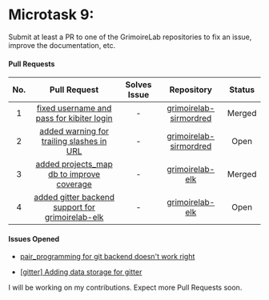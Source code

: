 # Microtask 9:
Submit at least a PR to one of the GrimoireLab repositories to fix an issue, improve the documentation, etc.

#### Pull Requests 

| No.  | Pull Request                                                                                                               | Solves Issue                                                                                   | Repository                                                                        | Status          |
|:----:|:--------------------------------------------------------------------------------------------------------------------------:|:----------------------------------------------------------------------------------------------:|:---------------------------------------------------------------------------------:|:---------------:|
|  1   |[fixed username and pass for kibiter login](https://github.com/chaoss/grimoirelab-sirmordred/pull/420)| -                                                                                              |[grimoirelab-sirmordred](https://github.com/chaoss/grimoirelab-sirmordred/)      |  Merged         |
|  2   |[added warning for trailing slashes in URL ](https://github.com/chaoss/grimoirelab-elk/pull/810)| -                                                                                              |[grimoirelab-sirmordred](https://github.com/chaoss/grimoirelab-sirmordred/)      |  Open         |
|  3   |[added projects_map db to improve coverage](https://github.com/chaoss/grimoirelab-elk/pull/828)| -                                                                                              |[grimoirelab-elk](https://github.com/chaoss/grimoirelab-elk)      |  Merged         |
|  4   |[added gitter backend support for grimoirelab-elk](https://github.com/chaoss/grimoirelab-elk/pull/831)| -                                                                                              |[grimoirelab-elk](https://github.com/chaoss/grimoirelab-elk)      |  Open         |

#### Issues Opened

* [pair_programming for git backend doesn't work right](https://github.com/chaoss/grimoirelab-elk/issues/825)

* [[gitter] Adding data storage for gitter](https://github.com/chaoss/grimoirelab-elk/issues/820)

I will be working on my contributions. Expect more Pull Requests soon.